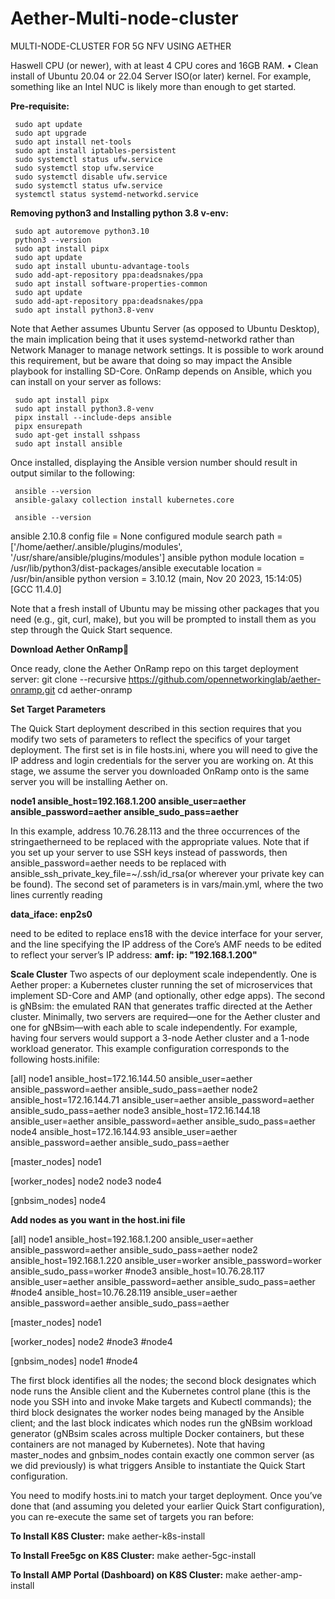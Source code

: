 # Aether-Multi-node-cluster
MULTI-NODE-CLUSTER FOR 5G NFV USING AETHER

Haswell CPU (or newer), with at least 4 CPU cores and 16GB RAM.
    • Clean install of Ubuntu 20.04 or 22.04 Server ISO(or later) kernel.
For example, something like an Intel NUC is likely more than enough to get started.

**Pre-requisite:**

     sudo apt update
     sudo apt upgrade 
     sudo apt install net-tools 
     sudo apt install iptables-persistent 
     sudo systemctl status ufw.service 
     sudo systemctl stop ufw.service 
     sudo systemctl disable ufw.service 
     sudo systemctl status ufw.service 
     systemctl status systemd-networkd.service

**Removing python3 and Installing python 3.8 v-env:**

     sudo apt autoremove python3.10
     python3 --version
     sudo apt install pipx
     sudo apt update
     sudo apt install ubuntu-advantage-tools
     sudo add-apt-repository ppa:deadsnakes/ppa
     sudo apt install software-properties-common
     sudo apt update
     sudo add-apt-repository ppa:deadsnakes/ppa
     sudo apt install python3.8-venv

Note that Aether assumes Ubuntu Server (as opposed to Ubuntu Desktop), the main implication being that it uses systemd-networkd rather than Network Manager to manage network settings. It is possible to work around this requirement, but be aware that doing so may impact the Ansible playbook for installing SD-Core.
OnRamp depends on Ansible, which you can install on your server as follows:

     sudo apt install pipx
     sudo apt install python3.8-venv
     pipx install --include-deps ansible
     pipx ensurepath
     sudo apt-get install sshpass
     sudo apt install ansible

Once installed, displaying the Ansible version number should result in output similar to the following:

     ansible --version
     ansible-galaxy collection install kubernetes.core

     ansible --version

ansible 2.10.8
  config file = None
  configured module search path = ['/home/aether/.ansible/plugins/modules', '/usr/share/ansible/plugins/modules']
  ansible python module location = /usr/lib/python3/dist-packages/ansible
  executable location = /usr/bin/ansible
  python version = 3.10.12 (main, Nov 20 2023, 15:14:05) [GCC 11.4.0]

Note that a fresh install of Ubuntu may be missing other packages that you need (e.g., git, curl, make), but you will be prompted to install them as you step through the Quick Start sequence.

**Download Aether OnRamp**

Once ready, clone the Aether OnRamp repo on this target deployment server:
     git clone --recursive https://github.com/opennetworkinglab/aether-onramp.git
     cd aether-onramp

**Set Target Parameters**

The Quick Start deployment described in this section requires that you modify two sets of parameters to reflect the specifics of your target deployment.
The first set is in file hosts.ini, where you will need to give the IP address and login credentials for the server you are working on. At this stage, we 
assume the server you downloaded OnRamp onto is the same server you will be installing Aether on.

**node1  ansible_host=192.168.1.200 ansible_user=aether ansible_password=aether ansible_sudo_pass=aether**

In this example, address 10.76.28.113 and the three occurrences of the stringaetherneed to be replaced with the appropriate values. Note that if you set up your server to use SSH keys instead of passwords, then ansible_password=aether needs to be replaced with ansible_ssh_private_key_file=~/.ssh/id_rsa(or wherever your private key can be found).
The second set of parameters is in vars/main.yml, where the two lines currently reading

**data_iface: enp2s0**

need to be edited to replace ens18 with the device interface for your server, and the line specifying the IP address of the Core’s AMF needs to be edited to reflect your server’s IP address:
**amf:**
   **ip: "192.168.1.200"**
   
**Scale Cluster**
Two aspects of our deployment scale independently. One is Aether proper: a Kubernetes cluster running the set of microservices that implement SD-Core and AMP (and optionally, other edge apps). The second is gNBsim: the emulated RAN that generates traffic directed at the Aether cluster. Minimally, two servers are required—one for the Aether cluster and one for gNBsim—with each able to scale independently. For example, having four servers would support a 3-node Aether cluster and a 1-node workload generator. This example configuration corresponds to the following hosts.inifile:

[all]
node1 ansible_host=172.16.144.50 ansible_user=aether ansible_password=aether ansible_sudo_pass=aether
node2 ansible_host=172.16.144.71 ansible_user=aether ansible_password=aether ansible_sudo_pass=aether
node3 ansible_host=172.16.144.18 ansible_user=aether ansible_password=aether ansible_sudo_pass=aether
node4 ansible_host=172.16.144.93 ansible_user=aether ansible_password=aether ansible_sudo_pass=aether

[master_nodes]
node1

[worker_nodes]
node2
node3
node4

[gnbsim_nodes]
node4

**Add nodes as you want in the host.ini file** 

[all]
node1 ansible_host=192.168.1.200 ansible_user=aether ansible_password=aether ansible_sudo_pass=aether
node2 ansible_host=192.168.1.220 ansible_user=worker ansible_password=worker ansible_sudo_pass=worker
#node3 ansible_host=10.76.28.117 ansible_user=aether ansible_password=aether ansible_sudo_pass=aether
#node4 ansible_host=10.76.28.119 ansible_user=aether ansible_password=aether ansible_sudo_pass=aether

[master_nodes]
node1

[worker_nodes]
node2
#node3
#node4

[gnbsim_nodes]
node1
#node4

The first block identifies all the nodes; the second block designates which node runs the Ansible client and the Kubernetes control plane (this is the node you SSH into and invoke Make targets and Kubectl commands); the third block designates the worker nodes being managed by the Ansible client; and the last block indicates which nodes run the gNBsim workload generator (gNBsim scales across multiple Docker containers, but these containers are not managed by Kubernetes). Note that having master_nodes and gnbsim_nodes contain exactly one common server (as we did previously) is what triggers Ansible to instantiate the Quick Start configuration.

You need to modify hosts.ini to match your target deployment. Once you’ve done that (and assuming you deleted your earlier Quick Start configuration), you can re-execute the same set of targets you ran before:

**To Install K8S Cluster:**
     make aether-k8s-install

**To Install Free5gc on K8S Cluster:**
     make aether-5gc-install

**To Install AMP Portal  (Dashboard) on K8S Cluster:**
     make aether-amp-install

